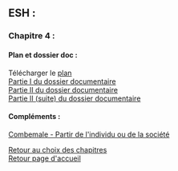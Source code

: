 ## ESH :
### **Chapitre 4 :**

#### Plan et dossier doc : <br />
Télécharger le [plan](http://download854.mediafireuserdownload.com/b9bifbf7avyg/44uaxdw7b4a5zfy/Plan+Chap+3.pdf)<br /> 
[Partie I du dossier documentaire](http://download1491.mediafireuserdownload.com/8mm028p531zg/a6chz73abe36f4d/Chap+3+partie+I.pdf) <br />
[Partie II du dossier documentaire](http://download1339.mediafireuserdownload.com/4xq97x7v77og/x35m9rkj7q9ajwe/Chap+3+partie+II.pdf) <br />
[Partie II (suite) du dossier documentaire](http://download1348.mediafire.com/8w9h71ukv5tg/7zecl5x2km87887/Chap+4+II+%28suite%29.pdf) <br />

#### Compléments : <br />
[Combemale - Partir de l'individu ou de la société](http://download722.mediafire.com/1x47chnan6sg/zin65tmyibqyiwg/Partir+de+l%5C%27individu+ou+de+la+soci%C3%A9t%C3%A9+-+Combemale.pdf)
 
[Retour au choix des chapitres](https://vaihess.github.io/eshece1/esh) <br />
[Retour page d'accueil](https://vaihess.github.io/eshece1)
